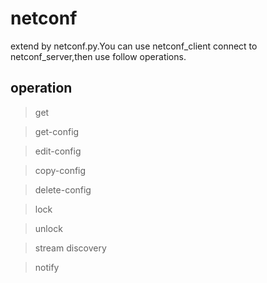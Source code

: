 # netconf
extend by netconf.py.You can use netconf_client connect to netconf_server,then use follow operations.
## operation
>get

>get-config

>edit-config

>copy-config

>delete-config

>lock

>unlock

>stream discovery

>notify
